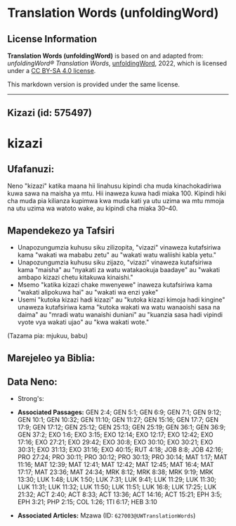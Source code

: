 # Translation Words (unfoldingWord)

## License Information

**Translation Words (unfoldingWord)** is based on and adapted from: _unfoldingWord® Translation Words_, [unfoldingWord](https://unfoldingword.org/utw), 2022, which is licensed under a [CC BY-SA 4.0 license](https://creativecommons.org/licenses/by-sa/4.0/legalcode.en).

This markdown version is provided under the same license.



--------------------------------

## Kizazi (id: 575497)

kizazi
======

Ufafanuzi:
----------

Neno "kizazi" katika maana hii linahusu kipindi cha muda kinachokadiriwa kuwa sawa na maisha ya mtu. Hii inaweza kuwa hadi miaka 100\. Kipindi hiki cha muda pia kilianza kupimwa kwa muda kati ya utu uzima wa mtu mmoja na utu uzima wa watoto wake, au kipindi cha miaka 30–40\.

Mapendekezo ya Tafsiri
----------------------

* Unapozungumzia kuhusu siku zilizopita, "vizazi" vinaweza kutafsiriwa kama "wakati wa mababu zetu" au "wakati watu waliishi kabla yetu."
* Unapozungumzia kuhusu siku zijazo, "vizazi" vinaweza kutafsiriwa kama "maisha" au "nyakati za watu watakaokuja baadaye" au "wakati ambapo kizazi chetu kitakuwa kinaishi."
* Msemo "katika kizazi chake mwenyewe" inaweza kutafsiriwa kama "wakati alipokuwa hai" au "wakati wa enzi yake"
* Usemi "kutoka kizazi hadi kizazi" au "kutoka kizazi kimoja hadi kingine" unaweza kutafsiriwa kama "kutoka wakati wa watu wanaoishi sasa na daima" au "mradi watu wanaishi duniani" au "kuanzia sasa hadi vipindi vyote vya wakati ujao" au "kwa wakati wote."

(Tazama pia: mjukuu, babu)

Marejeleo ya Biblia:
--------------------

Data Neno:
----------

* Strong's:

* **Associated Passages:** GEN 2:4; GEN 5:1; GEN 6:9; GEN 7:1; GEN 9:12; GEN 10:1; GEN 10:32; GEN 11:10; GEN 11:27; GEN 15:16; GEN 17:7; GEN 17:9; GEN 17:12; GEN 25:12; GEN 25:13; GEN 25:19; GEN 36:1; GEN 36:9; GEN 37:2; EXO 1:6; EXO 3:15; EXO 12:14; EXO 12:17; EXO 12:42; EXO 17:16; EXO 27:21; EXO 29:42; EXO 30:8; EXO 30:10; EXO 30:21; EXO 30:31; EXO 31:13; EXO 31:16; EXO 40:15; RUT 4:18; JOB 8:8; JOB 42:16; PRO 27:24; PRO 30:11; PRO 30:12; PRO 30:13; PRO 30:14; MAT 1:17; MAT 11:16; MAT 12:39; MAT 12:41; MAT 12:42; MAT 12:45; MAT 16:4; MAT 17:17; MAT 23:36; MAT 24:34; MRK 8:12; MRK 8:38; MRK 9:19; MRK 13:30; LUK 1:48; LUK 1:50; LUK 7:31; LUK 9:41; LUK 11:29; LUK 11:30; LUK 11:31; LUK 11:32; LUK 11:50; LUK 11:51; LUK 16:8; LUK 17:25; LUK 21:32; ACT 2:40; ACT 8:33; ACT 13:36; ACT 14:16; ACT 15:21; EPH 3:5; EPH 3:21; PHP 2:15; COL 1:26; 1TI 6:17; HEB 3:10
* **Associated Articles:** Mzawa (ID: `627003@UWTranslationWords`)

